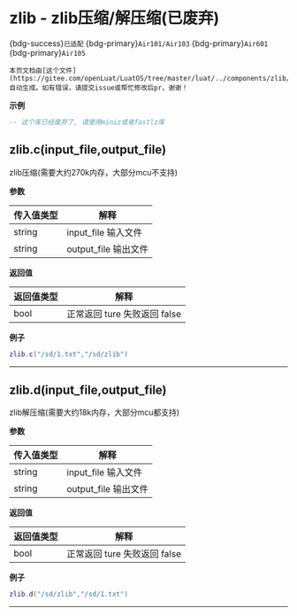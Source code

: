 # zlib - zlib压缩/解压缩(已废弃)

{bdg-success}`已适配` {bdg-primary}`Air101/Air103` {bdg-primary}`Air601` {bdg-primary}`Air105`

```{note}
本页文档由[这个文件](https://gitee.com/openLuat/LuatOS/tree/master/luat/../components/zlib/luat_lib_zlib.c)自动生成。如有错误，请提交issue或帮忙修改后pr，谢谢！
```


**示例**

```lua
-- 这个库已经废弃了, 请使用miniz或者fastlz库

```

## zlib.c(input_file,output_file)



zlib压缩(需要大约270k内存，大部分mcu不支持)

**参数**

|传入值类型|解释|
|-|-|
|string|input_file  输入文件|
|string|output_file 输出文件|

**返回值**

|返回值类型|解释|
|-|-|
|bool|正常返回 ture  失败返回 false|

**例子**

```lua
zlib.c("/sd/1.txt","/sd/zlib")

```

---

## zlib.d(input_file,output_file)



zlib解压缩(需要大约18k内存，大部分mcu都支持)

**参数**

|传入值类型|解释|
|-|-|
|string|input_file  输入文件|
|string|output_file 输出文件|

**返回值**

|返回值类型|解释|
|-|-|
|bool|正常返回 ture  失败返回 false|

**例子**

```lua
zlib.d("/sd/zlib","/sd/1.txt")

```

---

